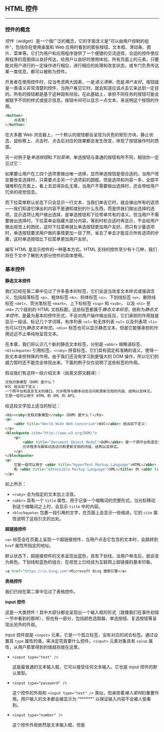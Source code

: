 ## HTML 控件

---

### 控件的概念

*控件*（widget）是一个很广泛的概念，它的字面含义是“可以由用户控制的组件”，包括你在使用桌面和 Web 应用时看到的那些按钮、文本框、滑动条、图片、菜单等。它们为用户和应用程序提供了一个便捷的交流途径，合适的控件使应用程序的意图得以良好传达，给用户以良好的使用体验。所有页面上的元素，只要能对用户进行的一定操作进行相应，进行相应的处理和改变状态，或专门负责传达某一类信息，都可以被称为控件。

开发者在使用控件时，应当考虑两大因素，一是*语义清晰*，而是*用户友好*。按钮就是一类语义非常清楚的控件，当用户看见它时，就会知道应该点击它来达到一定目的。所有的按钮都是基于这种固有经验。在此基础上，承担不同任务的按钮可能会被赋予不同的样式或提示信息。按钮中间可以显示一点文本，来说明这个按钮的作用。

```html
<button>
    点击我！
</button>
```

在大多数 Web 浏览器上，一个默认的按钮都会呈现为灰色的矩形方块，静止状态、鼠标移上、点击时、点击后对应的效果都会发生改变，体现了按钮操作时的质感。

另一对例子是*单选按钮*和*下拉菜单*。单选按钮与普通的按钮有所不同，相信你一定见过它：

如果要让用户在三四个选项里做出唯一选择，显然单选按钮是很合适的。当用户改变要改变选择时，只需要点击另一个选项前的圆框。但是选项和内容一多，全部平铺堆积在页面上，看上去显得杂乱无章。当用户不需要做出选择时，还会带给用户冗余的视觉信息。

而下拉菜单默认状态下只会显示一行文本，当我们单击它时，就会弹出所有的选项——我们知道它弹出的内容不是通知或别的什么东西，而是供我们做出选择的选项。显示选项让用户做出选择，是单选按钮和下拉带单共有的语义。但当用户不需要做出选择时，下拉菜单会隐藏大部分内容，等到时机合适时再显示，不会给用户做出视觉上的困扰，这时下拉菜单就比单选按钮更加用户友好。而只有少量选项时，单选按钮要求用户做的事情更加一目了然，省去了单击才能显示所有选项的步骤，这时单选按钮比下拉菜单更加用户友好。

编写 HTML 是显示控件的一种基本方式。HTML 支持的控件至少有十几种，我们将在下文中了解到大部分控件的具体使用。





### 基本控件

**静态文本控件**

我们已经在第二章中见过了许多基本的标签，它们会适当改变文本样式或强调含义，包括段落标签 `<p>`、粗体标签 `<b>`、斜体标签 `<i>`、下划线标签 `<u>`、删除线标签 `<del>`、荧光笔标签 `<mark>`、上下标标签 `<sup>` 和 `<sub>`， 以及 `<h1>` 至 `<h6>` 六个级别的 HTML 文档标题。这些标签都属于*静态文本标签*，统称为*静态文本控件*，是最为基本的控件形式，不会对用户操作做出反应，它们承担的作用就是显示一段话、标记几个字词等。有序列表 `<ol>` 和无序列表 `<ul>` 以及列表项 `<li>` 也可以归为*静态文本标签*。`<div>` 标签也可以显示静态文本，但是它能够承担的作用远远不止单纯地呈现文本。

在本章，我们将认识几个新的静态文本标签，分别是 `<abbr>` 缩略语标签、`<blockquote>` 引用标签、`<ruby>` 拼音标签。它们具有固定和准确的语义，使得一些文本承担特殊的作用。由于我们还没有学习到更强大的 DOM 操作，所以它们的威力暂时还不能完全体现出来。下面的例子仅仅说明了这些标签的作用。

假设我们有这样一段介绍文本（由英文原文翻译）：

```html
文档对象模型（DOM）是什么？
W3C 给出如下定义：
一个跨平台和语言无关的接口，允许程序与脚本动态访问和更新文档的内容、结构以及样式。
它是一组可以用于 HTML 和 XML 的 API。
```

给这段文字加上适当的标记：

```html
<h1><ruby>文档对象模型</ruby>（DOM）是什么？</h1>
<p>
	<abbr title="World Wide Web Consorium">W3C</abbr> 给出如下定义：
</p>
<blockquote cite="http://www.w3.org/DOM/">
	<p>
		<abbr title="Document Object Model">DOM</abbr> 是一个跨平台和语言无关的接口，
		允许程序与脚本动态访问和更新文档的内容、结构以及样式。
	</p>
</blockquote>
<p>
	它是一组可以用于 <abbr title="HyperText Markup Language">HTML</abbr>
	和 <abbr title="eXtensible Markup Language">XML</title> 的 <abbr title="Application Programming Interface">API</abbr>。
</p>
```

如上所示：

- `<ruby>` 会为指定的文本加上注音。
- `<abbr>` 具有一个 `title` 属性，用于记录一个缩略词的完整形式。当光标移动到这个缩略词之上时，会显示 `title` 中的内容。
- `<blockquote>` 包裹一段引用的文字，在页面上会显示一些缩进，它的 `cite` 属性说明了这段引文的出处。



**超链接控件**

`<a>` 标签会在页面上呈现一个超链接控件，当用户点击它包含的文本时，会跳转到 `href` 属性所指定的地址。

默认状态下，超链接控件的文本呈现出蓝色，具有下划线，当用户单击后，就会变为紫色。下划线和蓝色的组合，在视觉上已经成为互联网上超链接的基本印象。

```html
<a href="https://cn.bing.com">Microsoft Bing 搜索引擎</a>
```



**表格控件**

我们已经在第二章中见过了表格控件。



**input 控件**

这是一大类控件！其中大部分都会呈现出一个输入框的形式（就像我们在事件初探一节中看到的那样），但也有一部分，包括颜色选取器、单选按钮、复选按钮等呈现出另外的外观。

input 控件就是 `<input>` 元素，它是一个孤立标签，没有对应的闭合标签。通过设置其 `type` 属性的值，来决定究竟要什么控件。`<input>` 元素对象具有 `value` 属性，从用户那里得到的值就存放在这里。

- `<input type="text" />`

  这是最普通的文本输入框，它可以接受任何文本输入。它也是 input 控件的默认类型。

- `<input type="password" />`

  这个控件的外观和 `<input type="text" />` 类似，但承担着*输入密码*的重要作用。用户输入的文本都会被显示为 “*\*\*\*\*\*” 以保证输入内容不会被人偷看到。

- `<input type="number" />`

  这个控件外观依然是文本输入框，但是

